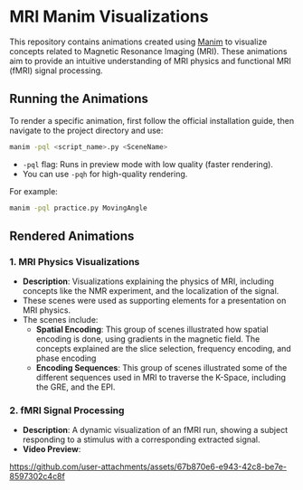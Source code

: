 # MRI Manim Visualizations

This repository contains animations created using [Manim](https://github.com/ManimCommunity/manim) to visualize concepts related to Magnetic Resonance Imaging (MRI). These animations aim to provide an intuitive understanding of MRI physics and functional MRI (fMRI) signal processing.


## Running the Animations
To render a specific animation, first follow the official installation guide, then navigate to the project directory and use:
```bash
manim -pql <script_name>.py <SceneName>
```

- `-pql` flag: Runs in preview mode with low quality (faster rendering).
- You can use `-pqh` for high-quality rendering.

For example:
```bash
manim -pql practice.py MovingAngle
```


## Rendered Animations
### 1. MRI Physics Visualizations
- **Description**: Visualizations explaining the physics of MRI, including concepts like the NMR experiment, and the localization of the signal.
- These scenes were used as supporting elements for a presentation on MRI physics.
- The scenes include:
  - **Spatial Encoding**: This group of scenes illustrated how spatial encoding is done, using gradients in the magnetic field. The concepts explained are the slice selection, frequency encoding, and phase encoding 
  - **Encoding Sequences**: This group of scenes illustrated some of the different sequences used in MRI to traverse the K-Space, including the GRE, and the EPI. 

[//]: # (- **Video Preview**: ![MRI Physics]&#40;videos/mri_physics.gif&#41;)

### 2. fMRI Signal Processing
- **Description**: A dynamic visualization of an fMRI run, showing a subject responding to a stimulus with a corresponding extracted signal.
- **Video Preview**: 

https://github.com/user-attachments/assets/67b870e6-e943-42c8-be7e-8597302c4c8f


